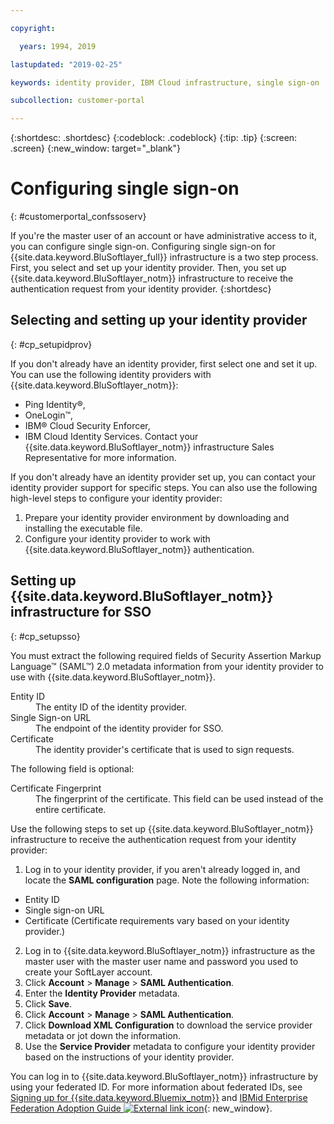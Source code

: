 ```yaml
---

copyright:

  years: 1994, 2019

lastupdated: "2019-02-25"

keywords: identity provider, IBM Cloud infrastructure, single sign-on  

subcollection: customer-portal

---
```


{:shortdesc: .shortdesc}
{:codeblock: .codeblock}
{:tip: .tip}
{:screen: .screen}
{:new_window: target="_blank"}


# Configuring single sign-on
{: #customerportal_confssoserv}

If you're the master user of an account or have administrative access to it, you can configure single sign-on. Configuring single sign-on for {{site.data.keyword.BluSoftlayer_full}} infrastructure is a two step process. First, you select and set up your identity provider. Then, you set up {{site.data.keyword.BluSoftlayer_notm}} infrastructure to receive the authentication request from your identity provider.
{:shortdesc}

## Selecting and setting up your identity provider
{: #cp_setupidprov}

If you don't already have an identity provider, first select one and set it up. You can use the following identity providers with {{site.data.keyword.BluSoftlayer_notm}}:
* Ping Identity&reg;,
* OneLogin&trade;,
* IBM&reg; Cloud Security Enforcer,
* IBM Cloud Identity Services.
Contact your {{site.data.keyword.BluSoftlayer_notm}} infrastructure Sales Representative for more information.

If you don't already have an identity provider set up, you can contact your identity provider support for specific steps. You can also use the following high-level steps to configure your identity provider:
1. Prepare your identity provider environment by downloading and installing the executable file.
2. Configure your identity provider to work with {{site.data.keyword.BluSoftlayer_notm}} authentication.

## Setting up {{site.data.keyword.BluSoftlayer_notm}} infrastructure for SSO
{: #cp_setupsso}

You must extract the following required fields of Security Assertion Markup Language&trade; (SAML&trade;) 2.0 metadata information from your identity provider to use with {{site.data.keyword.BluSoftlayer_notm}}.
<dl>
<dt>Entity ID</dt>
<dd>The entity ID of the identity provider.</dd>
<dt>Single Sign-on URL</dt>
<dd>The endpoint of the identity provider for SSO.</dd>
<dt>Certificate</dt>
<dd>The identity provider's certificate that is used to sign requests.</dd>
</dl>

The following field is optional:
<dl>
<dt>Certificate Fingerprint</dt>
<dd>The fingerprint of the certificate. This field can be used instead of the entire certificate.</dd>
</dl>

Use the following steps to set up {{site.data.keyword.BluSoftlayer_notm}} infrastructure to receive the authentication request from your identity provider:
1. Log in to your identity provider, if you aren't already logged in, and locate the **SAML configuration** page. Note the following information:
  * Entity ID
  * Single sign-on URL
  * Certificate (Certificate requirements vary based on your identity provider.)
2. Log in to {{site.data.keyword.BluSoftlayer_notm}} infrastructure as the master user with the master user name and password you used to create your SoftLayer account.
3. Click **Account** > **Manage** > **SAML Authentication**.
4. Enter the **Identity Provider** metadata.
5. Click **Save**.
6. Click **Account** > **Manage** > **SAML Authentication**.
7. Click **Download XML Configuration** to download the service provider metadata or jot down the information.
8. Use the **Service Provider** metadata to configure your identity provider based on the instructions of your identity provider.  

You can log in to {{site.data.keyword.BluSoftlayer_notm}} infrastructure by using your federated ID. For more information about federated IDs, see [Signing up for {{site.data.keyword.Bluemix_notm}}](/docs/account/adminpublic.html) and [IBMid Enterprise Federation Adoption Guide ![External link icon](../icons/launch-glyph.svg)](https://ibm.box.com/v/IBMid-Federation-Guide){: new_window}.
